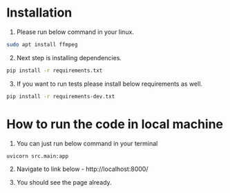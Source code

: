 # Installation

1. Please run below command in your linux.

```bash
sudo apt install ffmpeg
```

2. Next step is installing dependencies.

```bash
pip install -r requirements.txt
```

3. If you want to run tests please install below requirements as well.

```bash
pip install -r requirements-dev.txt
```

# How to run the code in local machine

1. You can just run below command in your terminal

```bash
uvicorn src.main:app
```

2. Navigate to link below - http://localhost:8000/

3. You should see the page already.
